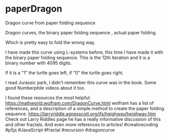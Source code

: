 # paperDragon
Dragon curve from paper folding sequence

Dragon curves, the binary paper folding sequence , actual paper folding.

Which is pretty easy to fold the wrong way.

I have made this curve using L-systems before, this time I have made it with the binary paper folding sequence. This is the 12th iteration and it is a binary number with 4095 digits.

If it is a "1" the turtle goes left, if "0" the turtle goes right.

I read Jurassic park, I didn't remember this curve was in the book. Some good Numberphile videos about it too.

I found these resources the most helpful:
https://mathworld.wolfram.com/DragonCurve.html
wolfram has a list of references, and a description of a simple method to create
the paper folding sequence.
https://larryriddle.agnesscott.org/ifs/heighway/heighway.htm
Check out Larry Riddles page he has a really informative discussion of this and other fractals. And even more references to articles!
#creativecoding #p5js #JavaScript #fractal #recursion #dragoncurve
